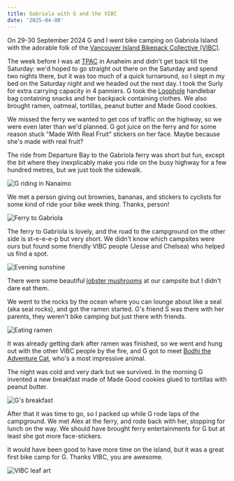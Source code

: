 ```yaml
---
title: Gabriola with G and the VIBC
date: '2025-04-08'
---
```


On 29-30 September 2024 G and I went bike camping on Gabriola Island with the adorable folk of the [Vancouver Island Bikepack Collective (VIBC)](https://www.vanislandbikepack.com/).

The week before I was at [TPAC](https://www.w3.org/2024/09/TPAC/) in Anaheim and didn't get back till the Saturday: we'd hoped to go straight out there on the Saturday and spend two nights there, but it was too much of a quick turnaround, so I slept in my bed on the Saturday night and we headed out the next day. I took the Surly for extra carrying capacity in 4 panniers. G took the [Loophole](https://www.instagram.com/loopholebags/) handlebar bag containing snacks and her backpack containing clothes. We also brought ramen, oatmeal, tortillas, peanut butter and Made Good cookies.

We missed the ferry we wanted to get cos of traffic on the highway, so we were even later than we'd planned. G got juice on the ferry and for some reason stuck "Made With Real Fruit" stickers on her face. Maybe because she's made with real fruit?

The ride from Departure Bay to the Gabriola ferry was short but fun, except the bit where they inexplicably make you ride on the busy highway for a few hundred metres, but we just took the sidewalk.

![G riding in Nanaimo](/images/gabriola-g-vibc/riding-in-nanaimo.jpeg)

We met a person giving out brownies, bananas, and stickers to cyclists for some kind of ride your bike week thing. Thanks, person!

![Ferry to Gabriola](/images/gabriola-g-vibc/gabriola-ferry.jpeg)

The ferry to Gabriola is lovely, and the road to the campground on the other side is st-e-e-e-p but very short. We didn't know which campsites were ours but found some friendly VIBC people (Jesse and Chelsea) who helped us find a spot.

![Evening sunshine](/images/gabriola-g-vibc/evening-sunshine.jpeg)

There were some beautiful [lobster mushrooms](https://www.westcoastforager.com/wild-edible-mushrooms/lobster-mushroom-guide) at our campsite but I didn't dare eat them.

We went to the rocks by the ocean where you can lounge about like a seal (aka seal rocks), and got the ramen started. G's friend S was there with her parents, they weren't bike camping but just there with friends.

![Eating ramen](/images/gabriola-g-vibc/ramen.jpeg)

It was already getting dark after ramen was finished, so we went and hung out with the other VIBC people by the fire, and G got to meet [Bodhi the Adventure Cat](https://www.instagram.com/bodhi_theadventurecat/), who's a most impressive animal.

The night was cold and very dark but we survived. In the morning G invented a new breakfast made of Made Good cookies glued to tortillas with peanut butter.

![G's breakfast](/images/gabriola-g-vibc/g-breakfast.jpeg)

After that it was time to go, so I packed up while G rode laps of the campground. We met Alex at the ferry, and rode back with her, stopping for lunch on the way. We should have brought ferry entertainments for G but at least she got more face-stickers.

It would have been good to have more time on the island, but it was a great first bike camp for G. Thanks VIBC, you are awesome.

![VIBC leaf art](/images/gabriola-g-vibc/thanks-vibc.jpeg)
